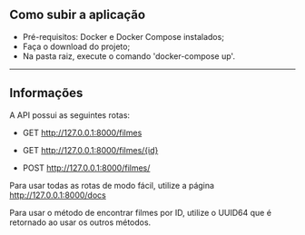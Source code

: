 ## Como subir a aplicação


- Pré-requisitos: Docker e Docker Compose instalados;
- Faça o download do projeto;
- Na pasta raiz, execute o comando 'docker-compose up'.

---

## Informações

A API possui as seguintes rotas:

- GET http://127.0.0.1:8000/filmes

- GET http://127.0.0.1:8000/filmes/{id}

- POST http://127.0.0.1:8000/filmes/

Para usar todas as rotas de modo fácil, utilize a página http://127.0.0.1:8000/docs

Para usar o método de encontrar filmes por ID, utilize o UUID64 que é retornado ao usar os outros métodos.
